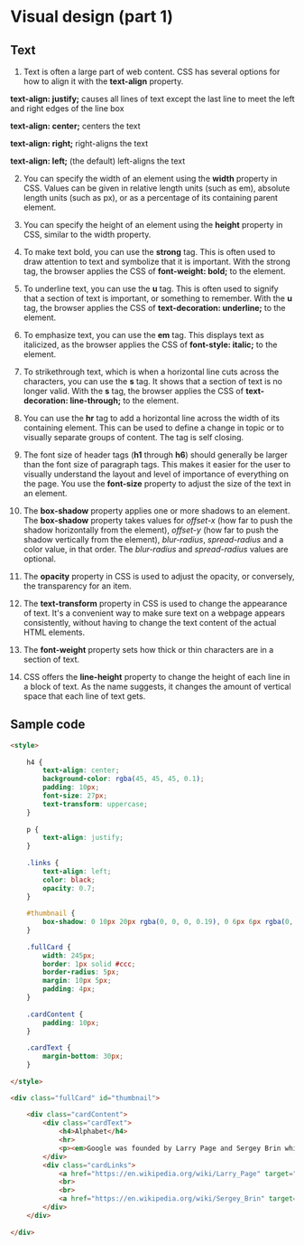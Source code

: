 # Visual design (part 1)


## Text

1. Text is often a large part of web content. CSS has several options for how to align it with the __text-align__ property.

__text-align: justify;__ causes all lines of text except the last line to meet the left and right edges of the line box

__text-align: center;__ centers the text

__text-align: right;__ right-aligns the text

__text-align: left;__ (the default) left-aligns the text


2. You can specify the width of an element using the __width__ property in CSS. Values can be given in relative length units (such as em), absolute length units (such as px), or as a percentage of its containing parent element. 

3. You can specify the height of an element using the __height__ property in CSS, similar to the width property. 

4. To make text bold, you can use the __strong__ tag. This is often used to draw attention to text and symbolize that it is important. With the strong tag, the browser applies the CSS of __font-weight: bold;__ to the element.

5. To underline text, you can use the __u__ tag. This is often used to signify that a section of text is important, or something to remember. With the __u__ tag, the browser applies the CSS of __text-decoration: underline;__ to the element.

6. To emphasize text, you can use the __em__ tag. This displays text as italicized, as the browser applies the CSS of __font-style: italic;__ to the element.

7. To strikethrough text, which is when a horizontal line cuts across the characters, you can use the __s__ tag. It shows that a section of text is no longer valid. With the __s__ tag, the browser applies the CSS of __text-decoration: line-through;__ to the element.

8. You can use the __hr__ tag to add a horizontal line across the width of its containing element. This can be used to define a change in topic or to visually separate groups of content. The tag is self closing. 

9. The font size of header tags (__h1__ through __h6__) should generally be larger than the font size of paragraph tags. This makes it easier for the user to visually understand the layout and level of importance of everything on the page. You use the __font-size__ property to adjust the size of the text in an element.

10. The __box-shadow__ property applies one or more shadows to an element. The __box-shadow__ property takes values for _offset-x_ (how far to push the shadow horizontally from the element), _offset-y_ (how far to push the shadow vertically from the element), _blur-radius_, _spread-radius_ and a color value, in that order. The _blur-radius_ and _spread-radius_ values are optional.

11. The __opacity__ property in CSS is used to adjust the opacity, or conversely, the transparency for an item.

12. The __text-transform__ property in CSS is used to change the appearance of text. It's a convenient way to make sure text on a webpage appears consistently, without having to change the text content of the actual HTML elements.

13. The __font-weight__ property sets how thick or thin characters are in a section of text.

14. CSS offers the __line-height__ property to change the height of each line in a block of text. As the name suggests, it changes the amount of vertical space that each line of text gets.

## Sample code

```html
<style>
  
    h4 {
        text-align: center;
        background-color: rgba(45, 45, 45, 0.1);
        padding: 10px;
        font-size: 27px;
        text-transform: uppercase;
    }
    
    p {
        text-align: justify;
    }
    
    .links {
        text-align: left;
        color: black;
        opacity: 0.7;
    }
    
    #thumbnail {
        box-shadow: 0 10px 20px rgba(0, 0, 0, 0.19), 0 6px 6px rgba(0, 0, 0, 0.23);
    }
    
    .fullCard {
        width: 245px;
        border: 1px solid #ccc;
        border-radius: 5px;
        margin: 10px 5px;
        padding: 4px;
    }
    
    .cardContent {
        padding: 10px;
    }
    
    .cardText {
        margin-bottom: 30px;
    }
  
</style>

<div class="fullCard" id="thumbnail">
  
    <div class="cardContent">
        <div class="cardText">
            <h4>Alphabet</h4>
            <hr>
            <p><em>Google was founded by Larry Page and Sergey Brin while they were <u>Ph.D. students</u> at <strong>Stanford University</strong>.</em></p>
        </div>
        <div class="cardLinks">
            <a href="https://en.wikipedia.org/wiki/Larry_Page" target="_blank" class="links">Larry Page</a>
            <br>
            <br>
            <a href="https://en.wikipedia.org/wiki/Sergey_Brin" target="_blank" class="links">Sergey Brin</a>
        </div>
    </div>
  
</div>
```